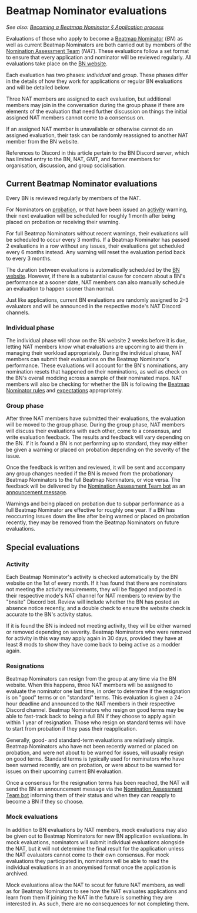 # Beatmap Nominator evaluations

*See also: [Becoming a Beatmap Nominator § Application process](/wiki/People/Beatmap_Nominators/Becoming_a_Beatmap_Nominator#application-process)*

Evaluations of those who apply to become a [Beatmap Nominator](/wiki/People/Beatmap_Nominators) (*BN*) as well as current Beatmap Nominators are both carried out by members of the [Nomination Assessment Team](/wiki/People/Nomination_Assessment_Team) (*NAT*). These evaluations follow a set format to ensure that every application and nominator will be reviewed regularly. All evaluations take place on the [BN website](https://bn.mappersguild.com/).

Each evaluation has two phases: *individual* and *group*. These phases differ in the details of how they work for applications or regular BN evaluations and will be detailed below.

Three NAT members are assigned to each evaluation, but additional members may join in the conversation during the group phase if there are elements of the evaluation that need further discussion on things the initial assigned NAT members cannot come to a consensus on.

If an assigned NAT member is unavailable or otherwise cannot do an assigned evaluation, their task can be randomly reassigned to another NAT member from the BN website.

References to Discord in this article pertain to the BN Discord server, which has limited entry to the BN, NAT, GMT, and former members for organisation, discussion, and group socialisation.

## Current Beatmap Nominator evaluations

Every BN is reviewed regularly by members of the NAT.

For Nominators on [probation](/wiki/People/Beatmap_Nominators#probationary-beatmap-nominators), or that have been issued an [activity](/wiki/People/Beatmap_Nominators/Rules#activity) warning, their next evaluation will be scheduled for roughly 1 month after being placed on probation or receiving their warning.

For full Beatmap Nominators without recent warnings, their evaluations will be scheduled to occur every 3 months. If a Beatmap Nominator has passed 2 evaluations in a row without any issues, their evaluations get scheduled every 6 months instead. Any warning will reset the evaluation period back to every 3 months.

The duration between evaluations is automatically scheduled by the [BN website](https://bn.mappersguild.com/). However, if there is a substantial cause for concern about a BN's performance at a sooner date, NAT members can also manually schedule an evaluation to happen sooner than normal.

Just like applications, current BN evaluations are randomly assigned to 2–3 evaluators and will be announced in the respective mode's NAT Discord channels.

### Individual phase

The individual phase will show on the BN website 2 weeks before it is due, letting NAT members know what evaluations are upcoming to aid them in managing their workload appropriately. During the individual phase, NAT members can submit their evaluations on the Beatmap Nominator's performance. These evaluations will account for the BN's nominations, any nomination resets that happened on their nominations, as well as check on the BN's overall modding across a sample of their nominated maps. NAT members will also be checking for whether the BN is following the [Beatmap Nominator rules](/wiki/People/Beatmap_Nominators/Rules) and [expectations](/wiki/People/Beatmap_Nominators/Expectations) appropriately.

### Group phase

After three NAT members have submitted their evaluations, the evaluation will be moved to the group phase. During the group phase, NAT members will discuss their evaluations with each other, come to a consensus, and write evaluation feedback. The results and feedback will vary depending on the BN. If it is found a BN is not performing up to standard, they may either be given a warning or placed on probation depending on the severity of the issue.

Once the feedback is written and reviewed, it will be sent and accompany any group changes needed if the BN is moved from the probationary Beatmap Nominators to the full Beatmap Nominators, or vice versa. The feedback will be delivered by the [Nomination Assessment Team bot](https://osu.ppy.sh/users/6616586) as an [announcement message](/wiki/Announcement_messages).

Warnings and being placed on probation due to subpar performance as a full Beatmap Nominator are effective for roughly one year. If a BN has reoccurring issues down the line after being warned or placed on probation recently, they may be removed from the Beatmap Nominators on future evaluations.

## Special evaluations

### Activity

Each Beatmap Nominator's activity is checked automatically by the BN website on the 1st of every month. If it has found that there are nominators not meeting the activity requirements, they will be flagged and posted in their respective mode's NAT channel for NAT members to review by the "bnsite" Discord bot. Review will include whether the BN has posted an absence notice recently, and a double check to ensure the website check is accurate to the BN's activity status.

If it is found the BN is indeed not meeting activity, they will be either warned or removed depending on severity. Beatmap Nominators who were removed for activity in this way may apply again in 30 days, provided they have at least 8 mods to show they have come back to being active as a modder again.

### Resignations

Beatmap Nominators can resign from the group at any time via the BN website. When this happens, three NAT members will be assigned to evaluate the nominator one last time, in order to determine if the resignation is on "good" terms or on "standard" terms. This evaluation is given a 24-hour deadline and announced to the NAT members in their respective Discord channel. Beatmap Nominators who resign on good terms may be able to fast-track back to being a full BN if they choose to apply again within 1 year of resignation. Those who resign on standard terms will have to start from probation if they pass their reapplication.

Generally, good- and standard-term evaluations are relatively simple. Beatmap Nominators who have not been recently warned or placed on probation, and were not about to be warned for issues, will usually resign on good terms. Standard terms is typically used for nominators who have been warned recently, are on probation, or were about to be warned for issues on their upcoming current BN evaluation.

Once a consensus for the resignation terms has been reached, the NAT will send the BN an announcement message via the [Nomination Assessment Team bot](https://osu.ppy.sh/users/6616586) informing them of their status and when they can reapply to become a BN if they so choose.

### Mock evaluations

In addition to BN evaluations by NAT members, mock evaluations may also be given out to Beatmap Nominators for new BN application evaluations. In mock evaluations, nominators will submit individual evaluations alongside the NAT, but it will not determine the final result for the application unless the NAT evaluators cannot come to their own consensus. For mock evaluations they participated in, nominators will be able to read the individual evaluations in an anonymised format once the application is archived.

Mock evaluations allow the NAT to scout for future NAT members, as well as for Beatmap Nominators to see how the NAT evaluates applications and learn from them if joining the NAT in the future is something they are interested in. As such, there are no consequences for not completing them.
